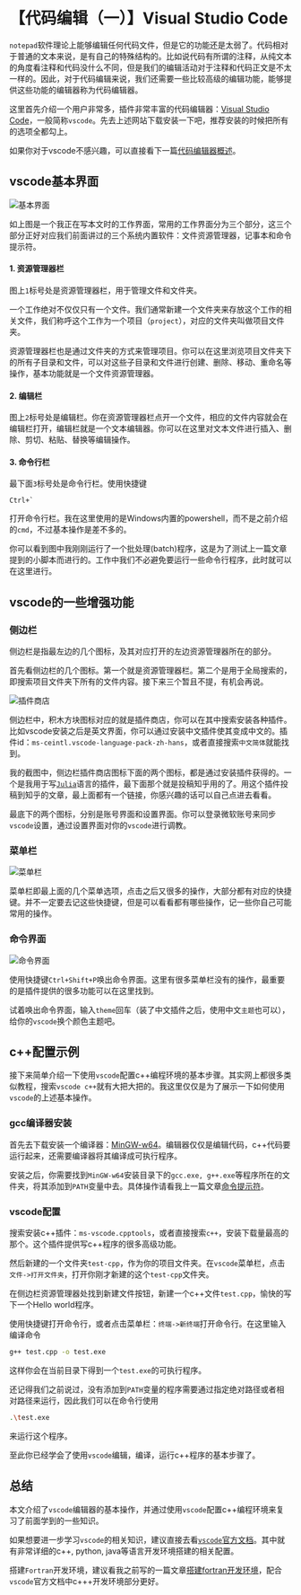 # 【代码编辑（一）】Visual Studio Code

`notepad`软件理论上能够编辑任何代码文件，但是它的功能还是太弱了。代码相对于普通的文本来说，是有自己的特殊结构的。比如说代码有所谓的注释，从纯文本的角度看注释和代码没什么不同，但是我们的编辑活动对于注释和代码正文是不太一样的。因此，对于代码编辑来说，我们还需要一些比较高级的编辑功能，能够提供这些功能的编辑器称为代码编辑器。

这里首先介绍一个用户非常多，插件非常丰富的代码编辑器：[Visual Studio Code](https://code.visualstudio.com/)，一般简称`vscode`。先去上述网站下载安装一下吧，推荐安装的时候把所有的选项全都勾上。

如果你对于vscode不感兴趣，可以直接看下一篇[代码编辑器概述](https://zhuanlan.zhihu.com/p/386481667)。

## vscode基本界面

![基本界面](./../../img/vscode-UI.jpg)

如上图是一个我正在写本文时的工作界面，常用的工作界面分为三个部分，这三个部分正好对应我们前面讲过的三个系统内置软件：文件资源管理器，记事本和命令提示符。

#### 1. 资源管理器栏

图上`1`标号处是资源管理器栏，用于管理文件和文件夹。

一个工作绝对不仅仅只有一个文件。我们通常新建一个文件夹来存放这个工作的相关文件，我们称呼这个工作为一个项目（`project`），对应的文件夹叫做项目文件夹。

资源管理器栏也是通过文件夹的方式来管理项目。你可以在这里浏览项目文件夹下的所有子目录和文件，可以对这些子目录和文件进行创建、删除、移动、重命名等操作，基本功能就是一个文件资源管理器。

#### 2. 编辑栏

图上`2`标号处是编辑栏。你在资源管理器栏点开一个文件，相应的文件内容就会在编辑栏打开，编辑栏就是一个文本编辑器。你可以在这里对文本文件进行插入、删除、剪切、粘贴、替换等编辑操作。

#### 3. 命令行栏

最下面`3`标号处是命令行栏。使用快捷键
```
Ctrl+`
```
打开命令行栏。我在这里使用的是Windows内置的powershell，而不是之前介绍的`cmd`，不过基本操作是差不多的。

你可以看到图中我刚刚运行了一个批处理(batch)程序，这是为了测试上一篇文章提到的小脚本而进行的。工作中我们不必避免要运行一些命令行程序，此时就可以在这里进行。

## vscode的一些增强功能

### 侧边栏

侧边栏是指最左边的几个图标，及其对应打开的左边资源管理器所在的部分。

首先看侧边栏的几个图标。第一个就是资源管理器栏。第二个是用于全局搜索的，即搜索项目文件夹下所有的文件内容。接下来三个暂且不提，有机会再说。

![插件商店](../../img/vscode-extension.png)

侧边栏中，积木方块图标对应的就是插件商店，你可以在其中搜索安装各种插件。比如vscode安装之后是英文界面，你可以通过安装中文插件使其变成中文的。插件id：`ms-ceintl.vscode-language-pack-zh-hans`，或者直接搜索`中文简体`就能找到。

我的截图中，侧边栏插件商店图标下面的两个图标，都是通过安装插件获得的。一个是我用于写[`Julia`](https://julialang.org/)语言的插件，最下面那个就是投稿知乎用的了。用这个插件投稿到知乎的文章，最上面都有一个链接，你感兴趣的话可以自己点进去看看。

最底下的两个图标，分别是账号界面和设置界面。你可以登录微软账号来同步`vscode`设置，通过设置界面对你的`vscode`进行调教。

### 菜单栏

![菜单栏](../../img/vscode-menu.png)

菜单栏即最上面的几个菜单选项，点击之后又很多的操作，大部分都有对应的快捷键。并不一定要去记这些快捷键，但是可以看看都有哪些操作，记一些你自己可能常用的操作。

### 命令界面

![命令界面](../../img/vscode-command.png)

使用快捷键`Ctrl+Shift+P`唤出命令界面。这里有很多菜单栏没有的操作，最重要的是插件提供的很多功能可以在这里找到。

试着唤出命令界面，输入`theme`回车（装了中文插件之后，使用中文`主题`也可以），给你的`vscode`换个颜色主题吧。

## c++配置示例

接下来简单介绍一下使用`vscode`配置c++编程环境的基本步骤。其实网上都很多类似教程，搜索`vscode c++`就有大把大把的。我这里仅仅是为了展示一下如何使用`vscode`的上述基本操作。

### gcc编译器安装

首先去下载安装一个编译器：[MinGW-w64](http://www.mingw-w64.org/doku.php/download/mingw-builds)。编辑器仅仅是编辑代码，c++代码要运行起来，还需要编译器将其编译成可执行程序。

安装之后，你需要找到`MinGW-w64`安装目录下的`gcc.exe, g++.exe`等程序所在的文件夹，将其添加到`PATH`变量中去。具体操作请看我上一篇文章[命令提示符](https://zhuanlan.zhihu.com/p/384335483)。

### vscode配置

搜索安装c++插件：`ms-vscode.cpptools`，或者直接搜索`c++`，安装下载量最高的那个。这个插件提供写c++程序的很多高级功能。

然后新建的一个文件夹`test-cpp`，作为你的项目文件夹。在`vscode`菜单栏，点击`文件->打开文件夹`，打开你刚才新建的这个`test-cpp`文件夹。

在侧边栏资源管理器处找到新建文件按钮，新建一个c++文件`test.cpp`，愉快的写下一个Hello world程序。

使用快捷键打开命令行，或者点击菜单栏：`终端->新终端`打开命令行。在这里输入编译命令
```bash
g++ test.cpp -o test.exe
```
这样你会在当前目录下得到一个`test.exe`的可执行程序。

还记得我们之前说过，没有添加到`PATH`变量的程序需要通过指定绝对路径或者相对路径来运行，因此我们可以在命令行使用
```bash
.\test.exe
```
来运行这个程序。

至此你已经学会了使用`vscode`编辑，编译，运行c++程序的基本步骤了。

## 总结

本文介绍了`vscode`编辑器的基本操作，并通过使用`vscode`配置c++编程环境来复习了前面学到的一些知识。

如果想要进一步学习`vscode`的相关知识，建议直接去看[`vscode`官方文档](https://code.visualstudio.com/docs)。其中就有非常详细的c++, python, java等语言开发环境搭建的相关配置。

搭建`Fortran`开发环境，建议看我之前写的一篇文章[搭建fortran开发环境](https://zhuanlan.zhihu.com/p/133302241)，配合`vscode`官方文档中c+++开发环境部分更好。